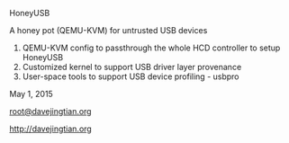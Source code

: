 HoneyUSB

A honey pot (QEMU-KVM) for untrusted USB devices

1. QEMU-KVM config to passthrough the whole HCD controller to setup HoneyUSB
2. Customized kernel to support USB driver layer provenance
3. User-space tools to support USB device profiling - usbpro

May 1, 2015

root@davejingtian.org

http://davejingtian.org
